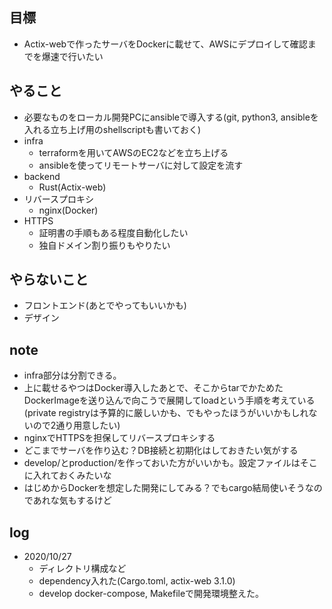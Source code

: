 ## 目標
- Actix-webで作ったサーバをDockerに載せて、AWSにデプロイして確認までを爆速で行いたい

## やること
- 必要なものをローカル開発PCにansibleで導入する(git, python3, ansibleを入れる立ち上げ用のshellscriptも書いておく)
- infra
  - terraformを用いてAWSのEC2などを立ち上げる
  - ansibleを使ってリモートサーバに対して設定を流す
- backend
  - Rust(Actix-web)
- リバースプロキシ
  - nginx(Docker)
- HTTPS
  - 証明書の手順もある程度自動化したい
  - 独自ドメイン割り振りもやりたい

## やらないこと
- フロントエンド(あとでやってもいいかも)
- デザイン

## note
- infra部分は分割できる。
- 上に載せるやつはDocker導入したあとで、そこからtarでかためたDockerImageを送り込んで向こうで展開してloadという手順を考えている(private registryは予算的に厳しいかも、でもやったほうがいいかもしれないので2通り用意したい)
- nginxでHTTPSを担保してリバースプロキシする
- どこまでサーバを作り込む？DB接続と初期化はしておきたい気がする
- develop/とproduction/を作っておいた方がいいかも。設定ファイルはそこに入れておくみたいな
- はじめからDockerを想定した開発にしてみる？でもcargo結局使いそうなのであれな気もするけど

## log
- 2020/10/27
  - ディレクトリ構成など
  - dependency入れた(Cargo.toml, actix-web 3.1.0)
  - develop docker-compose, Makefileで開発環境整えた。